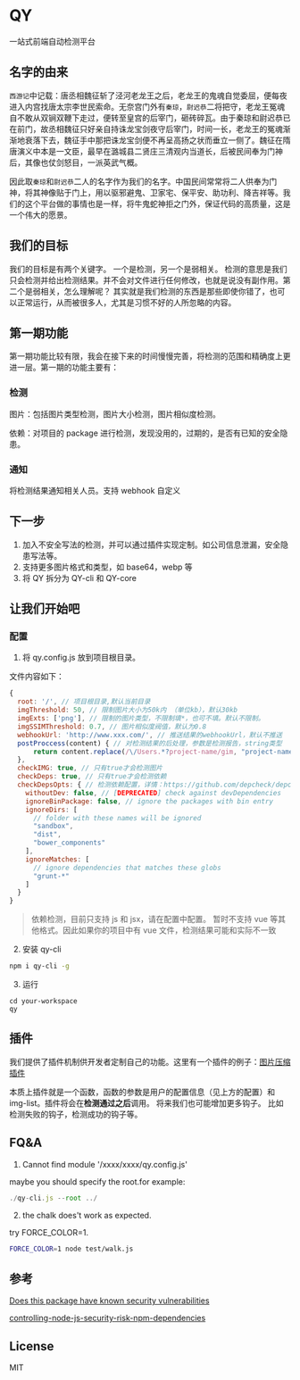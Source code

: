 # QY

一站式前端自动检测平台

## 名字的由来

`西游记`中记载：唐丞相魏征斩了泾河老龙王之后，老龙王的鬼魂自觉委屈，便每夜进入内宫找唐太宗李世民索命。无奈宫门外有`秦琼`，`尉迟恭`二将把守，老龙王冤魂自不敢从双锏双鞭下走过，便转至皇宫的后宰门，砸砖碎瓦。由于秦琼和尉迟恭已在前门，故丞相魏征只好亲自持诛龙宝剑夜守后宰门，时间一长，老龙王的冤魂渐渐地衰落下去，魏征手中那把诛龙宝剑便不再呈高扬之状而垂立一侧了。魏征在隋唐演义中本是一文臣，最早在潞城县二贤庄三清观内当道长，后被民间奉为门神后，其像也仗剑怒目，一派英武气概。

因此取`秦琼`和`尉迟恭`二人的名字作为我们的名字。中国民间常常将二人供奉为门神，将其神像贴于门上，用以驱邪避鬼、卫家宅、保平安、助功利、降吉祥等。我们的这个平台做的事情也是一样，将牛鬼蛇神拒之门外，保证代码的高质量，这是一个伟大的愿景。

## 我们的目标

我们的目标是有两个关键字。 一个是检测，另一个是弱相关。 检测的意思是我们只会检测并给出检测结果。并不会对文件进行任何修改，也就是说没有副作用。第二个是弱相关，怎么理解呢？ 其实就是我们检测的东西是那些即使你错了，也可以正常运行，从而被很多人，尤其是习惯不好的人所忽略的内容。

## 第一期功能

第一期功能比较有限，我会在接下来的时间慢慢完善，将检测的范围和精确度上更进一层。第一期的功能主要有：

### 检测

图片：包括图片类型检测，图片大小检测，图片相似度检测。

依赖：对项目的 package 进行检测，发现没用的，过期的，是否有已知的安全隐患。

### 通知

将检测结果通知相关人员。支持 webhook 自定义

## 下一步

1.  加入不安全写法的检测，并可以通过插件实现定制。如公司信息泄漏，安全隐患写法等。
2.  支持更多图片格式和类型，如 base64，webp 等
3.  将 QY 拆分为 QY-cli 和 QY-core

## 让我们开始吧

### 配置

1.  将 qy.config.js 放到项目根目录。

文件内容如下：

```js
{
  root: '/', // 项目根目录,默认当前目录
  imgThreshold: 50, // 限制图片大小为50k内 （单位kb），默认30kb
  imgExts: ['png'], // 限制的图片类型，不限制填*，也可不填。默认不限制。
  imgSSIMThreshold: 0.7, // 图片相似度阀值，默认为0.8
  webhookUrl: 'http://www.xxx.com/', // 推送结果的webhookUrl，默认不推送
  postProccess(content) { // 对检测结果的后处理，参数是检测报告，string类型
      return content.replace(/\/Users.*?project-name/gim, "project-name");
  },
  checkIMG: true, // 只有true才会检测图片
  checkDeps: true, // 只有true才会检测依赖
  checkDepsOpts: { // 检测依赖配置，详情：https://github.com/depcheck/depcheck#API
    withoutDev: false, // [DEPRECATED] check against devDependencies
    ignoreBinPackage: false, // ignore the packages with bin entry
    ignoreDirs: [
      // folder with these names will be ignored
      "sandbox",
      "dist",
      "bower_components"
    ],
    ignoreMatches: [
      // ignore dependencies that matches these globs
      "grunt-*"
    ]
  }
}
```

> 依赖检测，目前只支持 js 和 jsx，请在配置中配置。
> 暂时不支持 vue 等其他格式。因此如果你的项目中有 vue 文件，检测结果可能和实际不一致

2.  安装 qy-cli

```bash
npm i qy-cli -g
```

3.  运行

```
cd your-workspace
qy
```

## 插件

我们提供了插件机制供开发者定制自己的功能。这里有一个插件的例子：[图片压缩插件](https://www.npmjs.com/package/qy-plugin-compress)

本质上插件就是一个函数，函数的参数是用户的配置信息（见上方的配置）和 img-list。插件将会在**检测通过之后**调用。
将来我们也可能增加更多钩子。 比如检测失败的钩子，检测成功的钩子等。

## FQ&A

1.  Cannot find module '/xxxx/xxxx/qy.config.js'

maybe you should specify the root.for example:

```js
./qy-cli.js --root ../
```

2.  the chalk does't work as expected.

try FORCE_COLOR=1.

```bash
FORCE_COLOR=1 node test/walk.js
```

## 参考

[Does this package have known security vulnerabilities](https://snyk.io/test/npm/redux)

[controlling-node-js-security-risk-npm-dependencies](https://blog.risingstack.com/controlling-node-js-security-risk-npm-dependencies/)

## License

MIT
